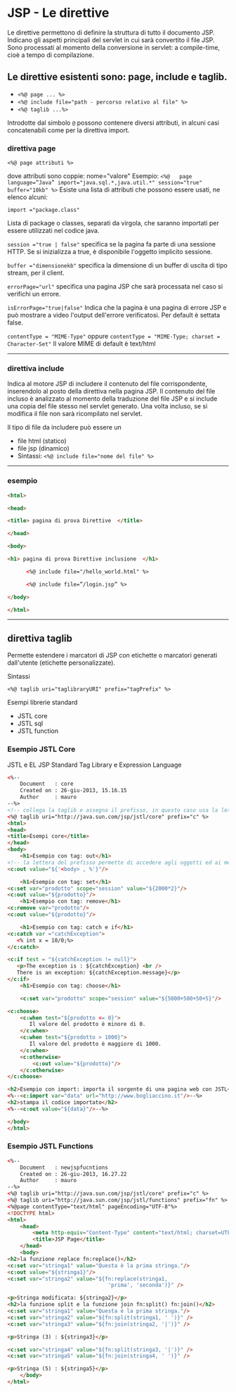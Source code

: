 
# JSP - Le direttive

Le direttive permettono di definire la struttura di tutto il documento JSP. 
Indicano gli aspetti principali del servlet in cui sarà convertito il file JSP.
Sono processati al momento della conversione in servlet: a compile-time, cioè a tempo di compilazione.

## Le direttive esistenti sono: page, include e taglib.

* ```<%@ page ... %>```
* ```<%@ include file="path - percorso relativo al file" %>```
* ```<%@ taglib ...%>```

Introdotte dal simbolo `@` possono contenere diversi attributi, in alcuni casi concatenabili come per la direttiva import.

### direttiva page
```<%@ page attributi %> ```

dove attributi sono coppie:  nome="valore"
Esempio:
```<%@   page language=”Java” import="java.sql.*,java.util.*" session="true" buffer="10kb" %>```
Esiste una lista di attributi che possono essere usati, ne elenco alcuni:

```import ="package.class"```

Lista di package o classes, separati da virgola, che saranno importati per essere utilizzati nel codice java.

```session ="true | false"```
specifica se la pagina fa parte di una sessione HTTP. Se si inizializza a true, è disponibile l'oggetto implicito sessione.

```buffer ="dimensionekb"```
specifica la dimensione di un buffer di uscita di tipo stream, per il client.



```errorPage="url"```
specifica una pagina JSP che sarà processata nel caso si verifichi un errore.

```isErrorPage="true|false"```
Indica che la pagina è una pagina di errore JSP e può mostrare a video l'output dell'errore verificatosi. Per default è settata false.


```contentType = "MIME-Type"```
oppure
```contentType = "MIME-Type; charset = Character-Set"```
Il valore MIME di default è text/html

---

### direttiva include

Indica al motore JSP di includere  il contenuto del file corrispondente, inserendolo al posto della direttiva nella pagina JSP.
Il contenuto del file incluso è analizzato al momento della traduzione del file JSP e si include una copia del file stesso nel servlet generato.
Una volta incluso, se si modifica il file non sarà ricompilato nel servlet.

Il tipo di file da includere può essere un
* file html (statico)
* file jsp  (dinamico)
* Sintassi:    ```<%@ include file="nome del file" %>```

---

###  esempio

```html
<html>

<head>

<title> pagina di prova Direttive  </title>

</head>

<body>

<h1> pagina di prova Direttive inclusione  </h1>

      <%@ include file="/hello_world.html" %>

      <%@ include file=”/login.jsp” %>

</body>

</html>
```

---

## direttiva taglib

Permette estendere i marcatori di JSP con etichette o marcatori generati dall'utente (etichette personalizzate).

Sintassi

```<%@ taglib uri="taglibraryURI" prefix="tagPrefix" %>```

Esempi librerie standard

* JSTL core
* JSTL sql
* JSTL function

### Esempio JSTL Core

JSTL e EL
JSP Standard Tag Library e Expression Language

```html
<%-- 
    Document   : core
    Created on : 26-giu-2013, 15.16.15
    Author     : mauro
--%>
<!-- collega la taglib e assegna il prefisso, in questo caso usa la lettera c -->
<%@ taglib uri="http://java.sun.com/jsp/jstl/core" prefix="c" %>
<html>
<head>
<title>Esempi core</title>
</head>
<body>
    <h1>Esempio con tag: out</h1>
<!-- la lettera del prefisso permette di accedere agli oggetti ed ai metodi definiti nella taglib vedi gli esempi -->
<c:out value="${'<body> , %'}"/>

    <h1>Esempio con tag: set</h1>
<c:set var="prodotto" scope="session" value="${2000*2}"/>
<c:out value="${prodotto}"/>
    <h1>Esempio con tag: remove</h1>
<c:remove var="prodotto"/>
<c:out value="${prodotto}"/>

    <h1>Esempio con tag: catch e if</h1>
<c:catch var ="catchException">
   <% int x = 10/0;%>
</c:catch>

<c:if test = "${catchException != null}">
   <p>The exception is : ${catchException} <br />
   There is an exception: ${catchException.message}</p>
</c:if>
    <h1>Esempio con tag: choose</h1>

    <c:set var="prodotto" scope="session" value="${5000+500+50+5}"/>

<c:choose>
    <c:when test="${prodotto <= 0}">
       Il valore del prodotto è minore di 0.
    </c:when>
    <c:when test="${prodotto > 1000}">
       Il valore del prodotto è maggiore di 1000.
    </c:when>
    <c:otherwise>
        <c:out value="${prodotto}"/>
    </c:otherwise>
</c:choose>   

<h2>Esempio con import: importa il sorgente di una pagina web con JSTL</h2>
<%--<c:import var="data" url="http://www.bogliaccino.it"/>--%>
<h2>stampa il codice importato</h2>
<%--<c:out value="${data}"/>--%>

</body>
</html>
```

### Esempio JSTL Functions

```html
<%-- 
    Document   : newjspfucntions
    Created on : 26-giu-2013, 16.27.22
    Author     : mauro
--%>
<%@ taglib uri="http://java.sun.com/jsp/jstl/core" prefix="c" %> 
<%@ taglib uri="http://java.sun.com/jsp/jstl/functions" prefix="fn" %>
<%@page contentType="text/html" pageEncoding="UTF-8"%>
<!DOCTYPE html>
<html>
    <head>
        <meta http-equiv="Content-Type" content="text/html; charset=UTF-8">
        <title>JSP Page</title>
    </head>
    <body>
<h2>la funzione replace fn:replace()</h2>
<c:set var="stringa1" value="Questa è la prima stringa."/>
<c:out value="${stringa1}"/>
<c:set var="stringa2" value="${fn:replace(stringa1, 
                                'prima', 'seconda')}" />

<p>Stringa modificata: ${stringa2}</p>
<h2>la funzione split e la funzione join fn:split() fn:join()</h2>
<c:set var="stringa1" value="Questa è la prima stringa."/>
<c:set var="stringa2" value="${fn:split(stringa1, ' ')}" />
<c:set var="stringa3" value="${fn:join(stringa2, '|')}" />

<p>Stringa (3) : ${stringa3}</p>

<c:set var="stringa4" value="${fn:split(stringa3, '|')}" />
<c:set var="stringa5" value="${fn:join(stringa4, ' ')}" />

<p>Stringa (5) : ${stringa5}</p>
    </body>
</html>
```
